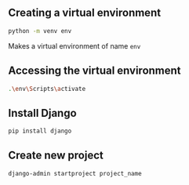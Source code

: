 ## Creating a virtual environment
```bash
python -m venv env
```
Makes a virtual environment of name `env`
## Accessing the virtual environment
```bash
.\env\Scripts\activate
```
## Install Django
```bash
pip install django
```
## Create new project
```bash
django-admin startproject project_name
```